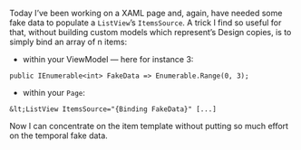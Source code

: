 Today I’ve been working on a XAML page and, again, have needed some fake data to
populate a `ListView`’s `ItemsSource`. A trick I find so useful for that,
without building custom models which represent’s Design copies, is to simply
bind an array of n items:

-   within your ViewModel — here for instance 3:

`public IEnumerable<int> FakeData => Enumerable.Range(0, 3);`

-   within your `Page`:

`&lt;ListView ItemsSource="{Binding FakeData}" [...]`

Now I can concentrate on the item template without putting so much effort on the
temporal fake data.
